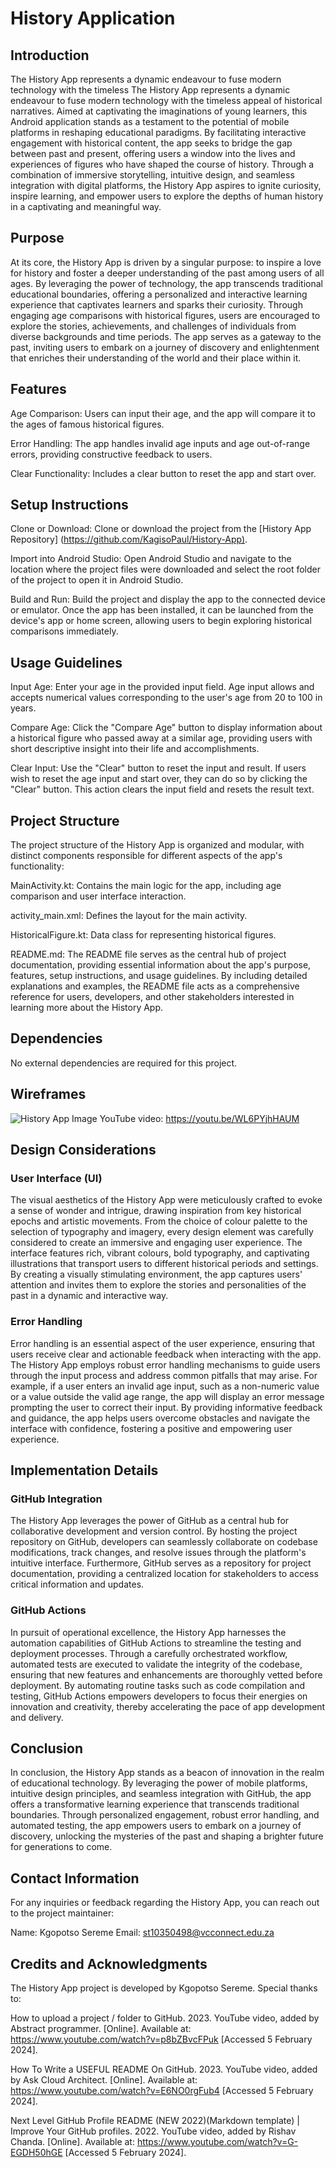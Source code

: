 # History Application

## Introduction
The History App represents a dynamic endeavour to fuse modern technology with the timeless The History App represents a dynamic endeavour to fuse modern technology with the timeless appeal of historical narratives. Aimed at captivating the imaginations of young learners, this Android application stands as a testament to the potential of mobile platforms in reshaping educational paradigms. By facilitating interactive engagement with historical content, the app seeks to bridge the gap between past and present, offering users a window into the lives and experiences of figures who have shaped the course of history. Through a combination of immersive storytelling, intuitive design, and seamless integration with digital platforms, the History App aspires to ignite curiosity, inspire learning, and empower users to explore the depths of human history in a captivating and meaningful way. 

## Purpose
At its core, the History App is driven by a singular purpose: to inspire a love for history and foster a deeper understanding of the past among users of all ages. By leveraging the power of technology, the app transcends traditional educational boundaries, offering a personalized and interactive learning experience that captivates learners and sparks their curiosity. Through engaging age comparisons with historical figures, users are encouraged to explore the stories, achievements, and challenges of individuals from diverse backgrounds and time periods. The app serves as a gateway to the past, inviting users to embark on a journey of discovery and enlightenment that enriches their understanding of the world and their place within it. 

## Features
Age Comparison: Users can input their age, and the app will compare it to the ages of famous historical figures. 

Error Handling: The app handles invalid age inputs and age out-of-range errors, providing constructive feedback to users. 

Clear Functionality: Includes a clear button to reset the app and start over. 

## Setup Instructions 
Clone or Download: Clone or download the project from the [History App Repository] ([https://github.com/KagisoPaul/History-App)](https://github.com/KagisoPaul/Assignment). 

Import into Android Studio: Open Android Studio and navigate to the location where the project files were downloaded and select the root folder of the project to open it in Android Studio. 

Build and Run: Build the project and display the app to the connected device or emulator. Once the app has been installed, it can be launched from the device's app or home screen, allowing users to begin exploring historical comparisons immediately. 

## Usage Guidelines 
Input Age: Enter your age in the provided input field. Age input allows and accepts numerical values corresponding to the user's age from 20 to 100 in years. 

Compare Age: Click the "Compare Age" button to display information about a historical figure who passed away at a similar age, providing users with short descriptive insight into their life and accomplishments. 

Clear Input: Use the "Clear" button to reset the input and result. If users wish to reset the age input and start over, they can do so by clicking the "Clear" button. This action clears the input field and resets the result text.   

## Project Structure 
The project structure of the History App is organized and modular, with distinct components responsible for different aspects of the app's functionality: 

MainActivity.kt: Contains the main logic for the app, including age comparison and user interface interaction. 

activity_main.xml: Defines the layout for the main activity. 

HistoricalFigure.kt: Data class for representing historical figures. 

README.md: The README file serves as the central hub of project documentation, providing essential information about the app's purpose, features, setup instructions, and usage guidelines. By including detailed explanations and examples, the README file acts as a comprehensive reference for users, developers, and other stakeholders interested in learning more about the History App. 

## Dependencies 
No external dependencies are required for this project. 

## Wireframes
![History App Image](https://github.com/KagisoPaul/Assignment/assets/159829614/54b55bc1-cead-4949-87a5-76404b9aacb8)
YouTube video: https://youtu.be/WL6PYjhHAUM

## Design Considerations 

### User Interface (UI) 
The visual aesthetics of the History App were meticulously crafted to evoke a sense of wonder and intrigue, drawing inspiration from key historical epochs and artistic movements. From the choice of colour palette to the selection of typography and imagery, every design element was carefully considered to create an immersive and engaging user experience. The interface features rich, vibrant colours, bold typography, and captivating illustrations that transport users to different historical periods and settings. By creating a visually stimulating environment, the app captures users' attention and invites them to explore the stories and personalities of the past in a dynamic and interactive way. 

### Error Handling 
Error handling is an essential aspect of the user experience, ensuring that users receive clear and actionable feedback when interacting with the app. The History App employs robust error handling mechanisms to guide users through the input process and address common pitfalls that may arise. For example, if a user enters an invalid age input, such as a non-numeric value or a value outside the valid age range, the app will display an error message prompting the user to correct their input. By providing informative feedback and guidance, the app helps users overcome obstacles and navigate the interface with confidence, fostering a positive and empowering user experience. 

## Implementation Details 

### GitHub Integration 
The History App leverages the power of GitHub as a central hub for collaborative development and version control. By hosting the project repository on GitHub, developers can seamlessly collaborate on codebase modifications, track changes, and resolve issues through the platform's intuitive interface. Furthermore, GitHub serves as a repository for project documentation, providing a centralized location for stakeholders to access critical information and updates. 

### GitHub Actions 
In pursuit of operational excellence, the History App harnesses the automation capabilities of GitHub Actions to streamline the testing and deployment processes. Through a carefully orchestrated workflow, automated tests are executed to validate the integrity of the codebase, ensuring that new features and enhancements are thoroughly vetted before deployment. By automating routine tasks such as code compilation and testing, GitHub Actions empowers developers to focus their energies on innovation and creativity, thereby accelerating the pace of app development and delivery. 

## Conclusion 
In conclusion, the History App stands as a beacon of innovation in the realm of educational technology. By leveraging the power of mobile platforms, intuitive design principles, and seamless integration with GitHub, the app offers a transformative learning experience that transcends traditional boundaries. Through personalized engagement, robust error handling, and automated testing, the app empowers users to embark on a journey of discovery, unlocking the mysteries of the past and shaping a brighter future for generations to come. 

## Contact Information 
For any inquiries or feedback regarding the History App, you can reach out to the project maintainer: 

Name: Kgopotso Sereme 
Email: st10350498@vcconnect.edu.za 

## Credits and Acknowledgments 
The History App project is developed by Kgopotso Sereme. 
Special thanks to: 

How to upload a project / folder to GitHub. 2023. YouTube video, added by Abstract programmer. [Online]. Available at: https://www.youtube.com/watch?v=p8bZBvcFPuk [Accessed 5 February 2024]. 

How To Write a USEFUL README On GitHub. 2023. YouTube video, added by Ask Cloud Architect. [Online]. Available at: https://www.youtube.com/watch?v=E6NO0rgFub4 [Accessed 5 February 2024]. 

Next Level GitHub Profile README (NEW 2022)(Markdown template) | Improve Your GitHub profiles. 2022. YouTube video, added by Rishav Chanda. [Online]. Available at: https://www.youtube.com/watch?v=G-EGDH50hGE [Accessed 5 February 2024]. 
